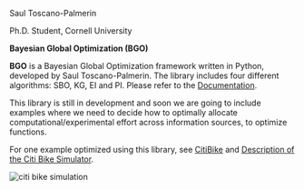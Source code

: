Saul Toscano-Palmerin

Ph.D. Student, Cornell University 


**Bayesian Global Optimization (BGO)**


**BGO** is a Bayesian Global Optimization framework written in Python,
developed by Saul Toscano-Palmerin. The library
includes four different algorithms: SBO, KG, EI and PI.
Please refer to the [Documentation][doc].

This library is still in development and soon we are going to include
examples where we need to decide how to optimally allocate
computational/experimental effort across information sources, to
optimize functions.

For one example optimized using this library, see [CitiBike][ref] and
[Description of the Citi Bike Simulator][annotated].

![citi bike simulation](https://github.com/toscanosaul/BGO/blob/master/CitiBike/animation.gif)

[annotated]: https://github.com/toscanosaul/BGO/blob/master/CitiBike/citiBike.pdf 
[ref]: https://github.com/toscanosaul/BGO/tree/master/CitiBike
[doc]: https://github.com/toscanosaul/BGO/blob/master/BGO.pdf
